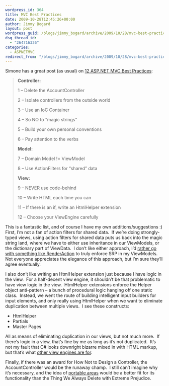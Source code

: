 ```yaml
---
wordpress_id: 364
title: MVC Best Practices
date: 2009-10-28T12:45:26+00:00
author: Jimmy Bogard
layout: post
wordpress_guid: /blogs/jimmy_bogard/archive/2009/10/28/mvc-best-practices.aspx
dsq_thread_id:
  - "264716326"
categories:
  - ASPNETMVC
redirect_from: "/blogs/jimmy_bogard/archive/2009/10/28/mvc-best-practices.aspx/"
---
```

Simone has a great post (as usual) on [12 ASP.NET MVC Best Practices](http://codeclimber.net.nz/archive/2009/10/27/12-asp.net-mvc-best-practices.aspx):

> **Controller:**
> 
> 1 &#8211; Delete the AccountController
> 
> 2 &#8211; Isolate controllers from the outside world
> 
> 3 &#8211; Use an IoC Container
> 
> 4 &#8211; So NO to “magic strings”
> 
> 5 &#8211; Build your own personal conventions
> 
> 6 &#8211; Pay attention to the verbs
> 
> **Model:**
> 
> 7 – Domain Model != ViewModel
> 
> 8 – Use ActionFilters for “shared” data
> 
> **View:**
> 
> 9 – NEVER use code-behind
> 
> 10 – Write HTML each time you can
> 
> 11 – If there is an if, write an HtmlHelper extension
> 
> 12 – Choose your ViewEngine carefully

This is a fantastic list, and of course I have my own additions/suggestions :)&#160; First, I’m not a fan of action filters for shared data.&#160; If we’re doing strongly-typed views, using action filters for shared data puts us back into the magic string land, where we have to either use inheritance in our ViewModels, or the dictionary part of ViewData.&#160; I don’t like either approach, I’d [rather go with something like RenderAction](http://www.lostechies.com/blogs/jimmy_bogard/archive/2009/06/18/the-filter-viewdata-anti-pattern.aspx) to truly enforce SRP in my ViewModels.&#160; Not everyone appreciates the elegance of this approach, but I’m sure they’ll agree eventually.

I also don’t like writing an HtmlHelper extension just because I have logic in the view.&#160; For a half-decent view engine, it shouldn’t be that problematic to have view logic in the view.&#160; HtmlHelper extensions enforce the Helper object anti-pattern – a bunch of procedural logic hanging off one static class.&#160; Instead, we went the route of building intelligent input builders for input elements, and only really using HtmlHelper when we want to eliminate duplication between multiple views.&#160; I see these constructs:

  * HtmlHelper
  * Partials
  * Master Pages

All as means of eliminating duplication in our views, but not much more.&#160; If there’s logic in a view, that’s fine by me as long as it’s not duplicated.&#160; It’s not my fault that C# looks downright bizarre mixed in with HTML markup, but that’s what [other view engines are for](http://sparkviewengine.com/).

Finally, if there was an award for How Not to Design a Controller, the AccountController would be the runaway champ.&#160; I still can’t imagine why it’s necessary, and the idea of [portable areas](http://jeffreypalermo.com/blog/mvccontrib-working-on-portable-areas/) would be a better fit for its functionality than the Thing We Always Delete with Extreme Prejudice.
